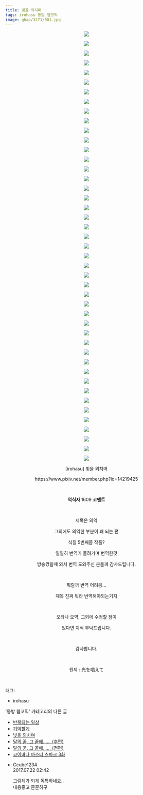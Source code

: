 ```yaml
---
title: 빛을 외치며
tags: irohasu 동방_웹코믹
image: ghap/3271/001.jpg
---
```

<div class="article">
<p style="text-align: center; clear: none; float: none;"><img src="{{ site.nasurl }}/ghap/3271/001.jpg"/></p>
<p style="text-align: center; clear: none; float: none;"><img src="{{ site.nasurl }}/ghap/3271/002.jpg"/></p>
<p style="text-align: center; clear: none; float: none;"><img src="{{ site.nasurl }}/ghap/3271/003.jpg"/></p>
<p style="text-align: center; clear: none; float: none;"><img src="{{ site.nasurl }}/ghap/3271/004.jpg"/></p>
<p style="text-align: center; clear: none; float: none;"><img src="{{ site.nasurl }}/ghap/3271/005.jpg"/></p>
<p style="text-align: center; clear: none; float: none;"><img src="{{ site.nasurl }}/ghap/3271/006.jpg"/></p>
<p style="text-align: center; clear: none; float: none;"><img src="{{ site.nasurl }}/ghap/3271/007.jpg"/></p>
<p style="text-align: center; clear: none; float: none;"><img src="{{ site.nasurl }}/ghap/3271/008.jpg"/></p>
<p style="text-align: center; clear: none; float: none;"><img src="{{ site.nasurl }}/ghap/3271/009.jpg"/></p>
<p style="text-align: center; clear: none; float: none;"><img src="{{ site.nasurl }}/ghap/3271/010.jpg"/></p>
<p style="text-align: center; clear: none; float: none;"><img src="{{ site.nasurl }}/ghap/3271/011.jpg"/></p>
<p style="text-align: center; clear: none; float: none;"><img src="{{ site.nasurl }}/ghap/3271/012.jpg"/></p>
<p style="text-align: center; clear: none; float: none;"><img src="{{ site.nasurl }}/ghap/3271/013.jpg"/></p>
<p style="text-align: center; clear: none; float: none;"><img src="{{ site.nasurl }}/ghap/3271/014.jpg"/></p>
<p style="text-align: center; clear: none; float: none;"><img src="{{ site.nasurl }}/ghap/3271/015.jpg"/></p>
<p style="text-align: center; clear: none; float: none;"><img src="{{ site.nasurl }}/ghap/3271/016.jpg"/></p>
<p style="text-align: center; clear: none; float: none;"><img src="{{ site.nasurl }}/ghap/3271/017.jpg"/></p>
<p style="text-align: center; clear: none; float: none;"><img src="{{ site.nasurl }}/ghap/3271/018.jpg"/></p>
<p style="text-align: center; clear: none; float: none;"><img src="{{ site.nasurl }}/ghap/3271/019.jpg"/></p>
<p style="text-align: center; clear: none; float: none;"><img src="{{ site.nasurl }}/ghap/3271/020.jpg"/></p>
<p style="text-align: center; clear: none; float: none;"><img src="{{ site.nasurl }}/ghap/3271/021.jpg"/></p>
<p style="text-align: center; clear: none; float: none;"><img src="{{ site.nasurl }}/ghap/3271/022.jpg"/></p>
<p style="text-align: center; clear: none; float: none;"><img src="{{ site.nasurl }}/ghap/3271/023.jpg"/></p>
<p style="text-align: center; clear: none; float: none;"><img src="{{ site.nasurl }}/ghap/3271/024.jpg"/></p>
<p style="text-align: center; clear: none; float: none;"><img src="{{ site.nasurl }}/ghap/3271/025.jpg"/></p>
<p style="text-align: center; clear: none; float: none;"><img src="{{ site.nasurl }}/ghap/3271/026.jpg"/></p>
<p style="text-align: center; clear: none; float: none;"><img src="{{ site.nasurl }}/ghap/3271/027.jpg"/></p>
<p style="text-align: center; clear: none; float: none;"><img src="{{ site.nasurl }}/ghap/3271/028.jpg"/></p>
<p style="text-align: center; clear: none; float: none;"><img src="{{ site.nasurl }}/ghap/3271/029.jpg"/></p>
<p style="text-align: center; clear: none; float: none;"><img src="{{ site.nasurl }}/ghap/3271/030.jpg"/></p>
<p style="text-align: center; clear: none; float: none;"><img src="{{ site.nasurl }}/ghap/3271/031.jpg"/></p>
<p style="text-align: center; clear: none; float: none;"><img src="{{ site.nasurl }}/ghap/3271/032.jpg"/></p>
<p style="text-align: center; clear: none; float: none;"><img src="{{ site.nasurl }}/ghap/3271/033.jpg"/></p>
<p style="text-align: center; clear: none; float: none;"><img src="{{ site.nasurl }}/ghap/3271/034.jpg"/></p>
<p style="text-align: center; clear: none; float: none;"><img src="{{ site.nasurl }}/ghap/3271/035.jpg"/></p>
<p style="text-align: center; clear: none; float: none;"><img src="{{ site.nasurl }}/ghap/3271/036.jpg"/></p>
<p style="text-align: center; clear: none; float: none;"><img src="{{ site.nasurl }}/ghap/3271/037.jpg"/></p>
<p style="text-align: center; clear: none; float: none;"><img src="{{ site.nasurl }}/ghap/3271/038.jpg"/></p>
<p style="text-align: center; clear: none; float: none;"><img src="{{ site.nasurl }}/ghap/3271/039.jpg"/></p>
<p style="text-align: center; clear: none; float: none;"><img src="{{ site.nasurl }}/ghap/3271/040.jpg"/></p>
<p style="text-align: center; clear: none; float: none;"><img src="{{ site.nasurl }}/ghap/3271/041.jpg"/></p>
<p style="text-align: center; clear: none; float: none;"><img src="{{ site.nasurl }}/ghap/3271/042.jpg"/></p>
<p style="text-align: center; clear: none; float: none;"><img src="{{ site.nasurl }}/ghap/3271/043.jpg"/></p>
<p style="text-align: center; clear: none; float: none;"><img src="{{ site.nasurl }}/ghap/3271/044.jpg"/></p>
<p style="text-align: center; clear: none; float: none;"><img src="{{ site.nasurl }}/ghap/3271/045.jpg"/></p>
<p style="text-align: center; clear: none; float: none;">[irohasu] 빛을 외치며</p>
<p style="text-align: center; clear: none; float: none;">https://www.pixiv.net/member.php?id=14219425</p>
<p style="text-align: center; clear: none; float: none;"><br/></p>
<p style="text-align: center; clear: none; float: none;"><b>역식자 </b>1609 <b>코멘트</b></p>
<p style="text-align: center; clear: none; float: none;"><br/></p>
<p style="text-align: center; clear: none; float: none;">제목은 의역</p>
<p style="text-align: center; clear: none; float: none;">그외에도 의역한 부분이 꽤 되는 편</p>
<p style="text-align: center; clear: none; float: none;">식질 5번째쯤 작품?</p>
<p style="text-align: center; clear: none; float: none;">일일히 번역기 돌려가며 번역한것</p>
<p style="text-align: center; clear: none; float: none;">방송켰을때 와서 번역 도와주신 분들께 감사드립니다.</p>
<p style="text-align: center; clear: none; float: none;"><br/></p>
<p style="text-align: center; clear: none; float: none;">뭐랄까 번역 어려븡...</p>
<p style="text-align: center; clear: none; float: none;">제목 진짜 뭐라 번역해야되는거지</p>
<p style="text-align: center; clear: none; float: none;"><br/></p>
<p style="text-align: center; clear: none; float: none;">오타나 오역, 그외에 수정할 점이</p>
<p style="text-align: center; clear: none; float: none;">있다면 지적 부탁드립니다.</p>
<p style="text-align: center; clear: none; float: none;"><br/></p>
<p style="text-align: center; clear: none; float: none;">감사합니다.</p>
<p style="text-align: center; clear: none; float: none;"><br/></p>
<p style="text-align: center; clear: none; float: none;">원제 : 光を唱えて</p>
<p><br/></p>
</div><div class="tagTrail">
<p>태그: </p>
<ul>
<li>irohasu</li>
</ul>
</div><div class="another">
<p>'동방 웹코믹' 카테고리의 다른 글</p>
<ul>
<li><a href="/2017-05-23-ghap_3279">반복되는 일상</a></li>
<li><a href="/2017-05-23-ghap_3275">기억할게</a></li>
<li><a href="/2017-05-20-ghap_3271">빛을 외치며</a></li>
<li><a href="/2017-05-20-ghap_3270">달의 꿈, 그 끝에...... (후편)</a></li>
<li><a href="/2017-05-20-ghap_3269">달의 꿈, 그 끝에...... (전편)</a></li>
<li><a href="/2017-05-20-ghap_3266">코이바나 마스터 스파크 3화</a></li>
</ul>
</div><div class="cb_module cb_fluid">
<div class="cb_wrt cb_profile">
<div class="comment">
<ul>
<li class="cb_thumb_off" id="comment15041526">
<div class="cb_comment_area">
<div class="cb_info_area">
<div class="cb_section">
<span class="cb_nick_name">Ccube1234</span>
</div>
<div class="cb_section">
<span class="cb_date">2017.07.22 02:42 </span>
</div>
</div>
<div class="cb_dsc_comment">
<p class="cb_dsc">
											그림체가 되게 독특하네요..<br/>
내용좋고 훈훈하구
										</p>
</div>
</div></li>
</ul>
</div>
</div><!-- commentList close -->
</div>
